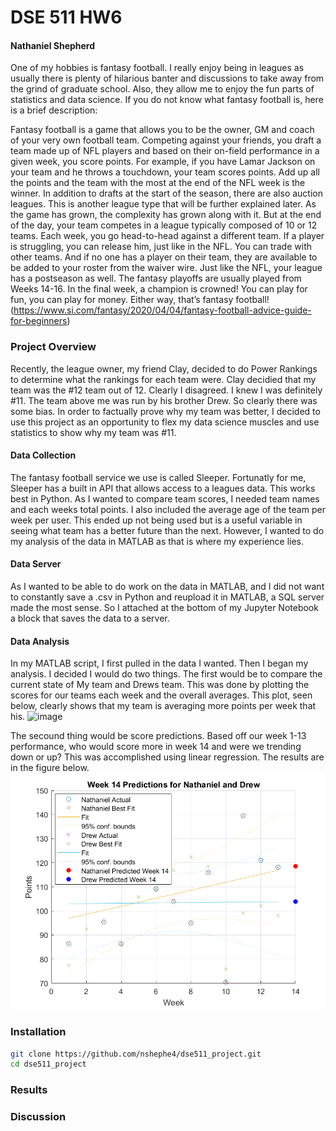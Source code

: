 # DSE 511 HW6
#### Nathaniel Shepherd
One of my hobbies is fantasy football. I really enjoy being in leagues as usually there is plenty of hilarious banter and discussions to take away from the grind of graduate school. Also, they allow me to enjoy the fun parts of statistics and data science. If you do not know what fantasy football is, here is a brief description:

Fantasy football is a game that allows you to be the owner, GM and coach of your very own football team. Competing against your friends, you draft a team made up of NFL players and based on their on-field performance in a given week, you score points. For example, if you have Lamar Jackson on your team and he throws a touchdown, your team scores points. Add up all the points and the team with the most at the end of the NFL week is the winner. In addition to drafts at the start of the season, there are also auction leagues. This is another league type that will be further explained later. As the game has grown, the complexity has grown along with it. But at the end of the day, your team competes in a league typically composed of 10 or 12 teams. Each week, you go head-to-head against a different team. If a player is struggling, you can release him, just like in the NFL. You can trade with other teams. And if no one has a player on their team, they are available to be added to your roster from the waiver wire. Just like the NFL, your league has a postseason as well. The fantasy playoffs are usually played from Weeks 14-16. In the final week, a champion is crowned! You can play for fun, you can play for money. Either way, that’s fantasy football! (https://www.si.com/fantasy/2020/04/04/fantasy-football-advice-guide-for-beginners)


### Project Overview
Recently, the league owner, my friend Clay, decided to do Power Rankings to determine what the rankings for each team were. Clay decidied that my team was the #12 team out of 12. Clearly I disagreed. I knew I was definitely #11. The team above me was run by his brother Drew. So clearly there was some bias. In order to factually prove why my team was better, I decided to use this project as an opportunity to flex my data science muscles and use statistics to show why my team was #11. 

#### Data Collection
The fantasy football service we use is called Sleeper. Fortunatly for me, Sleeper has a built in API that allows access to a leagues data. This works best in Python. As I wanted to compare team scores, I needed team names and each weeks total points. I also included the average age of the team per week per user. This ended up not being used but is a useful variable in seeing what team has a better future than the next. However, I wanted to do my analysis of the data in MATLAB as that is where my experience lies. 

#### Data Server
As I wanted to be able to do work on the data in MATLAB, and I did not want to constantly save a .csv in Python and reupload it in MATLAB, a SQL server made the most sense. So I attached at the bottom of my Jupyter Notebook a block that saves the data to a server. 
#### Data Analysis
In my MATLAB script, I first pulled in the data I wanted. Then I began my analysis. I decided I would do two things. The first would be to compare the current state of My team and Drews team. This was done by plotting the scores for our teams each week and the overall averages. This plot, seen below, clearly shows that my team is averaging more points per week that his. 
![image](drewvsnathaniel.png)

The secound thing would be score predictions. Based off our week 1-13 performance, who would score more in week 14 and were we trending down or up? This was accomplished using linear regression. The results are in the figure below. 
![image](drewvsnathanielpredict.png)
### Installation
```bash
git clone https://github.com/nshephe4/dse511_project.git
cd dse511_project

```
### Results

### Discussion
